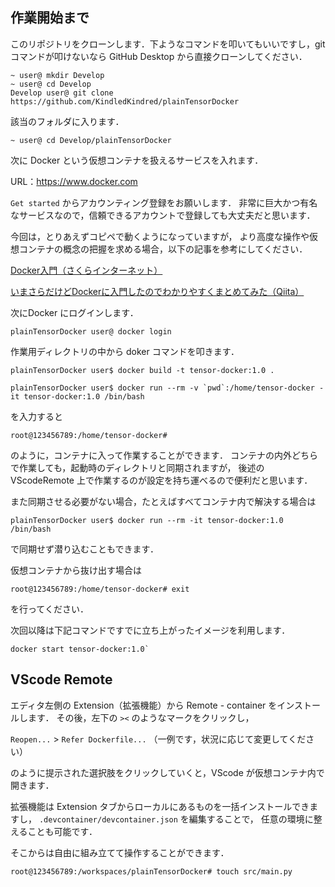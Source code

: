 
## 作業開始まで

このリポジトリをクローンします．下ようなコマンドを叩いてもいいですし，gitコマンドが叩けないなら GitHub Desktop から直接クローンしてください．

```
~ user@ mkdir Develop
~ user@ cd Develop
Develop user@ git clone https://github.com/KindledKindred/plainTensorDocker
```

該当のフォルダに入ります．

```
~ user@ cd Develop/plainTensorDocker
```

次に Docker という仮想コンテナを扱えるサービスを入れます．

URL：https://www.docker.com

`Get started` からアカウンティング登録をお願いします．
非常に巨大かつ有名なサービスなので，信頼できるアカウントで登録しても大丈夫だと思います．

今回は，とりあえずコピペで動くようになっていますが，
より高度な操作や仮想コンテナの概念の把握を求める場合，以下の記事を参考にしてください．

[Docker入門（さくらインターネット）](https://knowledge.sakura.ad.jp/13265/)

[いまさらだけどDockerに入門したのでわかりやすくまとめてみた（Qiita）](https://qiita.com/gold-kou/items/44860fbda1a34a001fc1)

次にDocker にログインします．

```
plainTensorDocker user@ docker login
```

作業用ディレクトリの中から doker コマンドを叩きます．

```terminal01
plainTensorDocker user$ docker build -t tensor-docker:1.0 .
```

```terminal01
plainTensorDocker user$ docker run --rm -v `pwd`:/home/tensor-docker -it tensor-docker:1.0 /bin/bash
```

を入力すると

```
root@123456789:/home/tensor-docker#
```

のように，コンテナに入って作業することができます．
コンテナの内外どちらで作業しても，起動時のディレクトリと同期されますが，
後述の VScodeRemote 上で作業するのが設定を持ち運べるので便利だと思います．

また同期させる必要がない場合，たとえばすべてコンテナ内で解決する場合は

```
plainTensorDocker user$ docker run --rm -it tensor-docker:1.0 /bin/bash
```

で同期せず潜り込むこともできます．

仮想コンテナから抜け出す場合は

```
root@123456789:/home/tensor-docker# exit
```

を行ってください．

次回以降は下記コマンドですでに立ち上がったイメージを利用します．
```
docker start tensor-docker:1.0`
```

## VScode Remote

エディタ左側の Extension（拡張機能）から Remote - container をインストールします．
その後，左下の `><` のようなマークをクリックし，

`Reopen...` > `Refer Dockerfile...` （一例です，状況に応じて変更してください）

のように提示された選択肢をクリックしていくと，VScode が仮想コンテナ内で開きます．

拡張機能は Extension タブからローカルにあるものを一括インストールできますし，
`.devcontainer/devcontainer.json` を編集することで，
任意の環境に整えることも可能です．

そこからは自由に組み立てて操作することができます．

```
root@123456789:/workspaces/plainTensorDocker# touch src/main.py
```
